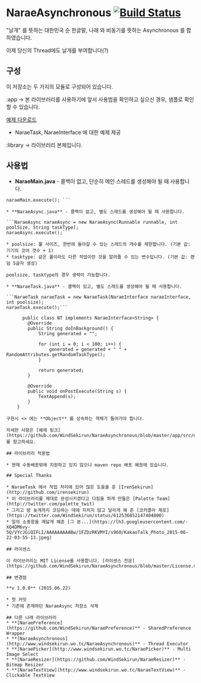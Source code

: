 # NaraeAsynchronous [![Build Status](https://travis-ci.org/AngeloidTeam/NaraeAsynchronous.svg?branch=master)](https://travis-ci.org/AngeloidTeam/NaraeAsynchronous)

"날개" 를 뜻하는 대한민국 순 한글말, 나래 와 비동기를 뜻하는 Asynchronous 를 합하였습니다.

이제 당신의 Thread에도 날개를 부여합니다(?) 

## 구성

이 저장소는 두 가지의 모듈로 구성되어 있습니다.

:app -> 본 라이브러리를 사용하기에 앞서 사용법을 확인하고 싶으신 경우, 샘플로 확인할 수 있습니다.

[예제 다운로드](https://github.com/WindSekirun/NaraeAsynchronous/releases)

* NaraeTask, NaraeInterface 에 대한 예제 제공

:library -> 라이브러리 본체입니다.

## 사용법 

* **NaraeMain.java** - 콜백이 없고, 단순히 메인 스레드를 생성해야 될 때 사용합니다.

```NaraeMain naraeMain = new NaraeMain(Runnable runnable);
naraeMain.execute(); ```

* **NaraeAsync.java** - 콜백이 없고, 별도 스레드를 생성해야 될 때 사용합니다.

```NaraeAsync naraeAsync = new NaraeAsync(Runnable runnable, int poolSize, String taskType);
naraeAsync.execute();```

* poolsize: 풀 사이즈, 한번에 돌아갈 수 있는 스레드의 개수를 제한합니다. (기본 값: 기기의 코어 갯수 + 1)
* tasktype: 같은 풀이라도 다른 작업이란 것을 알려줄 수 있는 변수입니다. (기본 값: 랜덤 5글자 생성)

poolsize, tasktype의 경우 생략이 가능합니다.

* **NaraeTask.java** - 콜백이 있고, 별도 스레드를 생성해야 될 때 사용합니다.

```NaraeTask naraeTask = new NaraeTask(NaraeInterface naraeInterface, int poolsize);
naraeTask.execute();```

      public class NT implements NaraeInterface<String> {
        @Override
        public String doInBackground() {
            String generated = "";

            for (int i = 0; i < 100; i++) {
                generated = generated + " " + RandomAttributes.getRandomTaskType();
            }

            return generated;
        }

        @Override
        public void onPostExecute(String s) {
            TextAppend(s);
        }
    }
    
구현시 <> 에는 **Object** 를 상속하는 객체가 들어가야 합니다.
    
자세한 사항은 [예제 링크](https://github.com/WindSekirun/NaraeAsynchronous/blob/master/app/src/main/java/windsekirun/naraeasynchronous/demo/NaraeTaskTestActivity.java)를 참고하세요.

## 라이브러리 적용법

* 현재 수동배포밖에 지원하고 있지 않으나 maven repo 배포 예정에 있습니다. 

## Special Thanks

* NaraeTask 에서 작업 처리에 있어 많은 도움을 준 [IrenSekirun](http://github.com/irensekirun)
* 이 라이브러리를 제대로 완성시키겠다고 다짐을 하게 만들은 [Palette Team](http://twitter.com/palette_twit)
* 그리고 밤 늦게까지 코딩하는 데에 지치지 않고 달리게 해 준 [코카콜라 제로](https://twitter.com/WindSekirun/status/612536852147404800)
* 일의 소중함을 깨닳게 해준 [그 분...](https://lh3.googleusercontent.com/-XQ4DM6vy-5Q/VYcJGiQIFLI/AAAAAAAAABw/1FZDzRKVMYI/s960/KakaoTalk_Photo_2015-06-22-03-55-13.jpeg)

## 라이센스

이 라이브러리는 MIT License를 사용합니다. [라이센스 전문](https://github.com/WindSekirun/NaraeAsynchronous/blob/master/License.md)

## 변경점

**v 1.0.0** (2015.06.22)

* 첫 커밋
* 기존에 존재하던 NaraeAsync 저장소 삭제

## 다른 나래 라이브러리
* **[NaraePreference](https://github.com/WindSekirun/NaraePreference)** - SharedPreference Wrapper
* **[NaraeAsynchronous](http://www.windsekirun.wo.tc/NaraeAsynchronous)** - Thread Executor
* **[NaraePicker](http://www.windsekirun.wo.tc/NaraePicker)** - Multi Image Select
* **[NaraeResizer](https://github.com/WindSekirun/NaraeResizer)** - Bitmap Resizer
* **[NaraeTextView](http://www.windsekirun.wo.tc/NaraeTextView)** - Clickable TextView
